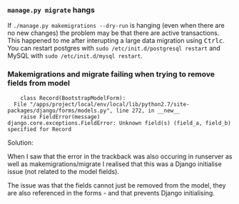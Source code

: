 ### `manage.py migrate` hangs

If `./manage.py makemigrations --dry-run` is hanging (even when there are no new changes) the problem may be that there are active transactions. This happened to me after interupting a large data migration using <kbd>Ctrl</kbd><kbd>c</kbd>. You can restart postgres with `sudo /etc/init.d/postgresql restart` and MySQL with `sudo /etc/init.d/mysql restart`.


### Makemigrations and migrate failing when trying to remove fields from model

```
    class Record(BootstrapModelForm):
  File "/apps/project/local/env/local/lib/python2.7/site-packages/django/forms/models.py", line 272, in __new__
    raise FieldError(message)
django.core.exceptions.FieldError: Unknown field(s) (field_a, field_b) specified for Record

```

Solution:

When I saw that the error in the trackback was also occuring in runserver as
well as makemigrations/migrate I realised that this was a Django initialise
issue (not related to the model fields).

The issue was that the fields cannot just be removed from the model, they are
also referenced in the forms - and that prevents Django initialising.
